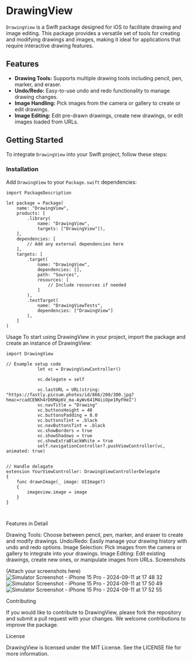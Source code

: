 # DrawingView

`DrawingView` is a Swift package designed for iOS to facilitate drawing and image editing. This package provides a versatile set of tools for creating and modifying drawings and images, making it ideal for applications that require interactive drawing features.

## Features

- **Drawing Tools:** Supports multiple drawing tools including pencil, pen, marker, and eraser.
- **Undo/Redo:** Easy-to-use undo and redo functionality to manage drawing changes.
- **Image Handling:** Pick images from the camera or gallery to create or edit drawings.
- **Image Editing:** Edit pre-drawn drawings, create new drawings, or edit images loaded from URLs.

## Getting Started

To integrate `DrawingView` into your Swift project, follow these steps:

### Installation

Add `DrawingView` to your `Package.swift` dependencies:

```
import PackageDescription

let package = Package(
    name: "DrawingView",
    products: [
        .library(
            name: "DrawingView",
            targets: ["DrawingView"]),
    ],
    dependencies: [
        // Add any external dependencies here
    ],
    targets: [
        .target(
            name: "DrawingView",
            dependencies: [],
            path: "Sources",
            resources: [
                // Include resources if needed
            ]
        ),
        .testTarget(
            name: "DrawingViewTests",
            dependencies: ["DrawingView"]
        ),
    ]
)
```

Usage
To start using DrawingView in your project, import the package and create an instance of DrawingView:

```
import DrawingView

// Example setup code
            let vc = DrawingViewController()

            vc.delegate = self
            
            vc.lastURL = URL(string: "https://fastly.picsum.photos/id/866/200/300.jpg?hmac=rcadCENKh4rD6MAp6V_ma-AyWv641M4iiOpe1RyFHeI")
            vc.navTitle = "Drawing"
            vc.buttonsHeight = 40
            vc.buttonsPadding = 8.0
            vc.buttonsTint = .black
            vc.navButtonsTint = .black
            vc.showBorders = true
            vc.showShadows = true
            vc.showExtraBlackWhite = true
            self.navigationController?.pushViewController(vc, animated: true)
        

// Handle delagate
extension YourViewController: DrawingViewControllerDelegate 
{
    func drawnImage(_ image: UIImage?)
    {
        imageview.image = image
    }
}



```


Features in Detail


Drawing Tools: Choose between pencil, pen, marker, and eraser to create and modify drawings.
Undo/Redo: Easily manage your drawing history with undo and redo options.
Image Selection: Pick images from the camera or gallery to integrate into your drawings.
Image Editing: Edit existing drawings, create new ones, or manipulate images from URLs.
Screenshots


(Attach your screenshots here)
![Simulator Screenshot - iPhone 15 Pro - 2024-09-11 at 17 48 32](https://github.com/user-attachments/assets/9b1c0baa-e491-4b20-ab09-77dfb9c6672f)
![Simulator Screenshot - iPhone 15 Pro - 2024-09-11 at 17 50 49](https://github.com/user-attachments/assets/87d53777-4628-469b-8d97-09fcf29fc036)
![Simulator Screenshot - iPhone 15 Pro - 2024-09-11 at 17 52 55](https://github.com/user-attachments/assets/ec22462f-5afb-40fa-80fc-9506fd651a9d)

Contributing

If you would like to contribute to DrawingView, please fork the repository and submit a pull request with your changes. We welcome contributions to improve the package.

License

DrawingView is licensed under the MIT License. See the LICENSE file for more information.
